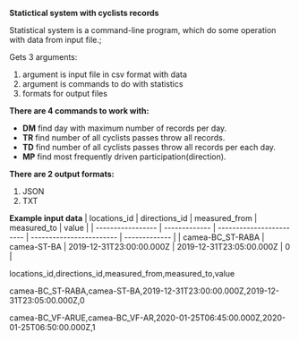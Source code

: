 **Statictical system with cyclists records**

Statistical system is a command-line program, which do some operation with data from input file.; 

Gets 3 arguments:
1) argument is input file in csv format with data
2) argument is commands to do with statistics
3) formats for output files

**There are 4 commands to work with:**
- **DM** find day with maximum number of records per day.
- **TR** find number of all cyclists passes throw all records.
- **TD** find number of all cyclists passes throw all records per each day.
- **MP** find most frequently driven participation(direction).

**There are 2 output formats:**
1) JSON
2) TXT

**Example input data**
|    locations_id   | directions_id |      measured_from       |        measured_to       |     value     |
| ----------------- | ------------- | ------------------------ | ------------------------ | ------------- |
| camea-BC_ST-RABA  | camea-ST-BA   | 2019-12-31T23:00:00.000Z | 2019-12-31T23:05:00.000Z |       0       |

locations_id,directions_id,measured_from,measured_to,value

camea-BC_ST-RABA,camea-ST-BA,2019-12-31T23:00:00.000Z,2019-12-31T23:05:00.000Z,0

camea-BC_VF-ARUE,camea-BC_VF-AR,2020-01-25T06:45:00.000Z,2020-01-25T06:50:00.000Z,1
